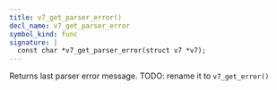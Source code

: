 ```yaml
---
title: v7_get_parser_error()
decl_name: v7_get_parser_error
symbol_kind: func
signature: |
  const char *v7_get_parser_error(struct v7 *v7);
---
```


Returns last parser error message. TODO: rename it to `v7_get_error()` 

